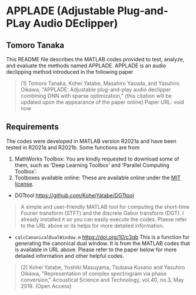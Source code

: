 # APPLADE (Adjustable Plug-and-PLay Audio DEclipper)
Tomoro Tanaka
---------------------------------------------------

This README file describes the MATLAB codes provided to test, analyze, and evaluate the methods named APPLADE.
APPLADE is an audio declipping method introduced in the following paper
>[1] Tomoro Tanaka, Kohei Yatabe, Masahiro Yasuda, and Yasuhiro Oikawa, "APPLADE: Adjustable plug-and-play audio declipper combining DNN with sparse optimization," (this citation will be updated upon the appearance of the paper online)
> Paper URL: void now

## Requirements
The codes were developed in MATLAB version R2021a and have been tested in R2021a and R2021b.
Some functions are from 
1. MathWorks Toolbox: You are kindly requested to download some of them, such as 'Deep Learning Toolbox' and 'Parallel Computing Toolbox'.
2. Toolboxes available online: These are available online under the [MIT license](https://opensource.org/licenses/mit-license.php).
- DGTtool https://github.com/KoheiYatabe/DGTtool
> A simple and user-friendly MATLAB tool for computing the short-time Fourier transform (STFT) and the discrete Gabor transform (DGT).
I already installed it so you can easily execute the codes. Plaese refer to the URL above or its helps for more detailed information.
- `calcCanonicalDualWindow.m` https://doi.org/10/c3qb
This is a function for generating the canonical dual window. It is from the MATLAB codes that is available in URL above. Please refer to the paper below for more detailed information and other helpful codes.
>[2] Kohei Yatabe, Yoshiki Masuyama, Tsubasa Kusano and Yasuhiro Oikawa, "Representation of complex spectrogram via phase conversion," Acoustical Science and Technology, vol.40, no.3, May 2019. (Open Access)

